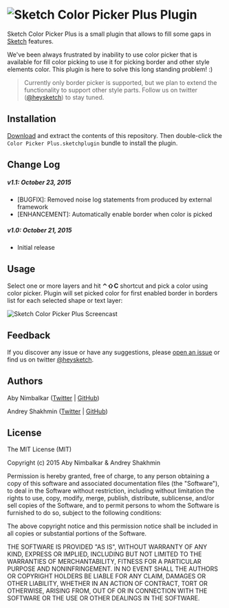 ![Sketch Color Picker Plus Plugin](https://raw.githubusercontent.com/heysketch/sketch-color-picker-plus/gh-pages/images/sketch-color-picker-plus-plugin-header.png)
===============

Sketch Color Picker Plus is a small plugin that allows to fill some gaps in [Sketch](http://sketchapp.com/) features.

We've been always frustrated by inability to use color picker that is available for fill color picking to use it for picking border and other style elements color. This plugin is here to solve this long standing problem! :)

> Currently only border picker is supported, but we plan to extend the functionality to support other style parts. Follow us on twitter ([@heysketch](http://twitter.com/heysketch)) to stay tuned.

## Installation

[Download](https://github.com/heysketch/sketch-color-picker-plus/archive/master.zip) and extract the contents of this repository. Then double-click the `Color Picker Plus.sketchplugin` bundle to install the plugin.

## Change Log

##### v1.1: October 23, 2015

- [BUGFIX]: Removed noise log statements from produced by external framework
- [ENHANCEMENT]: Automatically enable border when color is picked

##### v1.0: October 21, 2015

- Initial release

## Usage

Select one or more layers and hit **⌃⇧C** shortcut and pick a color using color picker. Plugin will set picked color for first enabled border in borders list for each selected shape or text layer:

![Sketch Color Picker Plus Screencast](https://raw.githubusercontent.com/heysketch/sketch-color-picker-plus/gh-pages/images/sketch-color-picker-plus-plugin-screencast.gif)

## Feedback

If you discover any issue or have any suggestions, please [open an issue](https://github.com/heysketch/sketch-color-picker-plus/issues) or find us on twitter [@heysketch](http://twitter.com/heysketch).

## Authors

Aby Nimbalkar ([Twitter](http://twitter.com/abynim) | [GitHub](https://github.com/abynim))

Andrey Shakhmin ([Twitter](http://twitter.com/turbobabr) | [GitHub](https://github.com/turbobabr))

## License

The MIT License (MIT)

Copyright (c) 2015 Aby Nimbalkar & Andrey Shakhmin

Permission is hereby granted, free of charge, to any person obtaining a copy of this software and associated documentation files (the "Software"), to deal in the Software without restriction, including without limitation the rights to use, copy, modify, merge, publish, distribute, sublicense, and/or sell copies of the Software, and to permit persons to whom the Software is furnished to do so, subject to the following conditions:

The above copyright notice and this permission notice shall be included in all copies or substantial portions of the Software.

THE SOFTWARE IS PROVIDED "AS IS", WITHOUT WARRANTY OF ANY KIND, EXPRESS OR IMPLIED, INCLUDING BUT NOT LIMITED TO THE WARRANTIES OF MERCHANTABILITY, FITNESS FOR A PARTICULAR PURPOSE AND NONINFRINGEMENT. IN NO EVENT SHALL THE AUTHORS OR COPYRIGHT HOLDERS BE LIABLE FOR ANY CLAIM, DAMAGES OR OTHER LIABILITY, WHETHER IN AN ACTION OF CONTRACT, TORT OR OTHERWISE, ARISING FROM, OUT OF OR IN CONNECTION WITH THE SOFTWARE OR THE USE OR OTHER DEALINGS IN THE SOFTWARE.

